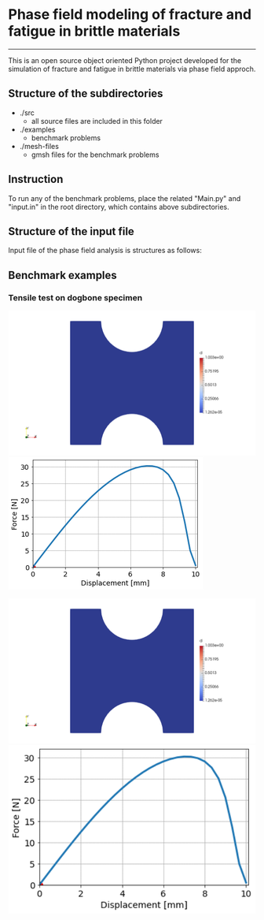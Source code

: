 # **Phase field modeling of fracture and fatigue in brittle materials**
***

This is an open source object oriented Python project developed for the simulation of fracture and fatigue in brittle materials via phase field approch. 

## Structure of the subdirectories
* ./src
  - all source files are included in this folder
* ./examples 
  - benchmark problems 
* ./mesh-files 
  - gmsh files for the benchmark problems

## Instruction
To run any of the benchmark problems, place the related "Main.py" and "input.in" in the root directory, which contains above subdirectories. 

## Structure of the input file
Input file of the phase field analysis is structures as follows:

## Benchmark examples
### Tensile test on dogbone specimen
![dogbone](https://github.com/rrezakhani/Phase-Field-Fracture/blob/main/examples/dogbone-quad/dogbone.gif) ![f-d](https://github.com/rrezakhani/Phase-Field-Fracture/blob/main/examples/dogbone-quad/force-disp.gif)

<img src="https://github.com/rrezakhani/Phase-Field-Fracture/blob/main/examples/dogbone-quad/dogbone.gif" width="600"> <img src="https://github.com/rrezakhani/Phase-Field-Fracture/blob/main/examples/dogbone-quad/force-disp.gif" width="600">
